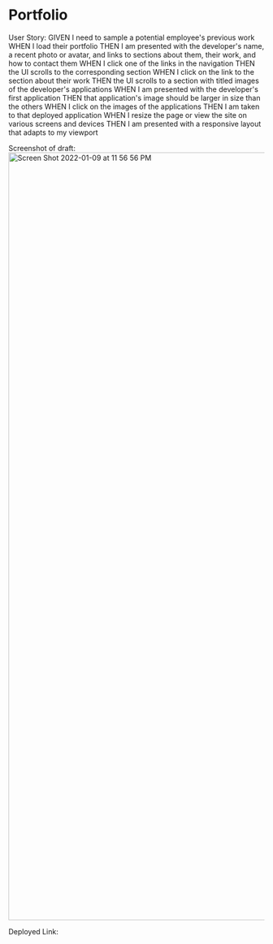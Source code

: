 # Portfolio
User Story: GIVEN I need to sample a potential employee's previous work
WHEN I load their portfolio
THEN I am presented with the developer's name, a recent photo or avatar, and links to sections about them, their work, and how to contact them
WHEN I click one of the links in the navigation
THEN the UI scrolls to the corresponding section
WHEN I click on the link to the section about their work
THEN the UI scrolls to a section with titled images of the developer's applications
WHEN I am presented with the developer's first application
THEN that application's image should be larger in size than the others
WHEN I click on the images of the applications
THEN I am taken to that deployed application
WHEN I resize the page or view the site on various screens and devices
THEN I am presented with a responsive layout that adapts to my viewport

Screenshot of draft:
<img width="1512" alt="Screen Shot 2022-01-09 at 11 56 56 PM" src="https://user-images.githubusercontent.com/95260935/148720062-ebd753e2-50de-442f-9182-d0cfb977b21d.png">

Deployed Link:
